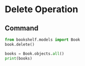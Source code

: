 # Delete Operation

## Command
```python
from bookshelf.models import Book
book.delete()

books = Book.objects.all()
print(books)
